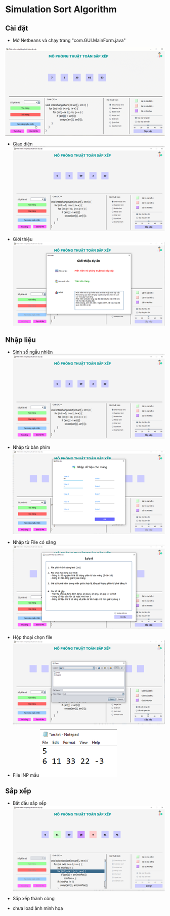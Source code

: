 # Simulation Sort Algorithm
## Cài đặt

- Mở Netbeans và chạy trang "com.GUI.MainForm.java"

![GUI](https://raw.githubusercontent.com/Theanishtar/Images/master/MoPhongThuatToan_Javaswing/main.gif)

- Giao diện 
![GUI](https://raw.githubusercontent.com/Theanishtar/Images/master/MoPhongThuatToan_Javaswing/container.png)

- Giới thiệu
![infor](https://raw.githubusercontent.com/Theanishtar/Images/master/MoPhongThuatToan_Javaswing/infor.png)

## Nhập liệu
- Sinh số ngẫu nhiên
![inp](https://raw.githubusercontent.com/Theanishtar/Images/master/MoPhongThuatToan_Javaswing/container.png)

- Nhập từ bàn phím
![inp](https://raw.githubusercontent.com/Theanishtar/Images/master/MoPhongThuatToan_Javaswing/inputKey.png)

- Nhập từ File có sẵng
![inp](https://raw.githubusercontent.com/Theanishtar/Images/master/MoPhongThuatToan_Javaswing/inpFile.png)

- Hộp thoại chọn file
![inp](https://raw.githubusercontent.com/Theanishtar/Images/master/MoPhongThuatToan_Javaswing/inpChooserFile.png)

- File INP mẫu
![inp](https://raw.githubusercontent.com/Theanishtar/Images/master/MoPhongThuatToan_Javaswing/inpArr.png)

## Sắp xếp
- Bắt đầu sắp xếp
![inp](https://raw.githubusercontent.com/Theanishtar/Images/master/MoPhongThuatToan_Javaswing/beginSort.png)

- Sắp xếp thành công
+ chưa load ảnh minh họa
